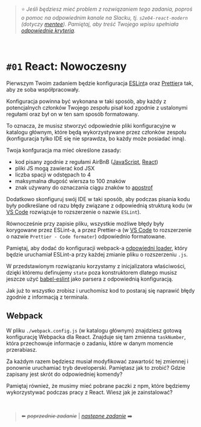 > :star: *Jeśli będziesz mieć problem z rozwiązaniem tego zadania, poproś o pomoc na odpowiednim kanale na Slacku, tj. `s2e04-react-modern` (dotyczy [mentee](https://devmentor.pl/mentoring-javascript/)). Pamiętaj, aby treść Twojego wpisu spełniała [odpowiednie kryteria](https://devmentor.pl/jak-prosic-o-pomoc/).*
> 
&nbsp;

# `#01` React: Nowoczesny


Pierwszym Twoim zadaniem będzie konfiguracja [ESLint](https://eslint.org/)a oraz [Prettier](https://prettier.io/)a tak, aby ze soba współpracowały.

Konfiguracja powinna być wykonana w taki sposób, aby każdy z potencjalnych członków Twojego zespołu pisał kod zgodnie z ustalonymi regułami oraz był on w ten sam sposób formatowany.

To oznacza, że musisz stworzyć odpowiednie pliki konfiguracyjne w katalogu głównym, które będą wykorzystywane przez członków zespołu (konfiguracja tylko IDE się nie sprawdza, bo każdy może posiadać inną).

Twoja konfguracja ma mieć określone zasady:

- kod pisany zgodnie z regułami AirBnB ([JavaScript](https://github.com/airbnb/javascript), [React](https://airbnb.io/javascript/react/))
- pliki JS mogą zawierać kod JSX
- liczba spacji w odstępach to 4
- maksymalna długość wiersza to 100 znaków
- znak używany do oznaczania ciągu znaków to [apostrof](https://pl.wikipedia.org/wiki/Apostrof)

Dodatkowo skonfiguruj swój IDE w taki sposób, aby podczas pisania kodu były podkreślane od razu błędy związane z odpowiednią strukturą kodu (w [VS Code](https://code.visualstudio.com/) rozwiązuje to rozszerzenie o nazwie `ESLint`).

Równocześnie przy zapisie pliku, wszystkie możliwe błędy były korygowane przez ESLint-a, a przez Prettier-a (w [VS Code](https://code.visualstudio.com/) to rozszerzenie o nazwie `Prettier - Code formater`) odpowiednio formatowane.

Pamiętaj, aby dodać do konfiguracji webpack-a [odpowiedni loader](https://github.com/webpack-contrib/eslint-loader), który będzie uruchamiał ESLint-a przy każdej zmianie pliku o rozszerzeniu `.js`.

W przedstawionym rozwiązaniu korzystamy z inicjalizatora właściwości, dzięki któremu definujemy `state` poza konstruktorem dlatego musisz jeszcze użyć [babel-eslint](https://github.com/babel/babel-eslint) jako parsera z odpowiednią konfiguracją.

Jak już to wszystko zrobisz i uruchomisz kod to postaraj się naprawić błędy zgodnie z informacją z terminala.

## Webpack

W pliku `./webpack.config.js` (w katalogu głównym) znajdziesz gotową konfigurację Webpacka dla React. Znajduje się tam zmienna `taskNumber`, która przechowuje informacje o zadaniu, które w danym momencie przerabiasz.

Za każdym razem będziesz musiał modyfikować zawartość tej zmiennej i ponownie uruchamiać tryb developerski. Pamiętasz jak to zrobić? Gdzie zapisany jest skrót do odpowiedniej komendy?

Pamiętaj również, że musimy mieć pobrane paczki z npm, które będziemy wykorzystywać podczas pracy z React. Wiesz jak je zainstalować?

&nbsp;

> :arrow_left: ~~*poprzednie zadanie*~~ | [*następne zadanie*](./../02) :arrow_right:
